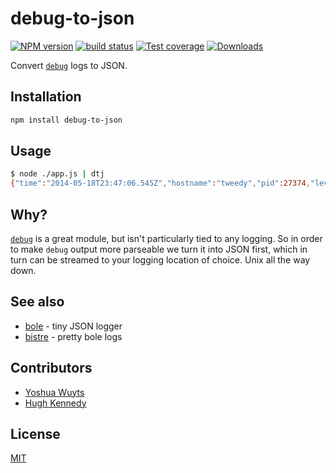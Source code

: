 # debug-to-json
[![NPM version][npm-image]][npm-url]
[![build status][travis-image]][travis-url]
[![Test coverage][coveralls-image]][coveralls-url]
[![Downloads][downloads-image]][downloads-url]

Convert [`debug`](http://ghub.io/debug) logs to JSON.

## Installation
```bash
npm install debug-to-json
```

## Usage
```sh
$ node ./app.js | dtj 
{"time":"2014-05-18T23:47:06.545Z","hostname":"tweedy","pid":27374,"level":"debug","name":"mymodule","message":"Starting mymodule#derp()"}
```

## Why?
[`debug`](http://ghub.io/debug) is a great module, but isn't particularly tied
to any logging. So in order to make `debug` output more parseable we turn it
into JSON first, which in turn can be streamed to your logging location of
choice. Unix all the way down.

## See also
- [bole](http://ghub.io/bole) - tiny JSON logger
- [bistre](http://ghub.io/bistre) - pretty bole logs

## Contributors
- [Yoshua Wuyts](https://github.com/yoshuawuyts)
- [Hugh Kennedy](https://github.com/hughsk)

## License
[MIT](https://tldrlegal.com/license/mit-license)

[npm-image]: https://img.shields.io/npm/v/debug-to-json.svg?style=flat-square
[npm-url]: https://npmjs.org/package/debug-to-json
[travis-image]: https://img.shields.io/travis/yoshuawuyts/debug-to-json.svg?style=flat-square
[travis-url]: https://travis-ci.org/yoshuawuyts/debug-to-json
[coveralls-image]: https://img.shields.io/coveralls/yoshuawuyts/debug-to-json.svg?style=flat-square
[coveralls-url]: https://coveralls.io/r/yoshuawuyts/debug-to-json?branch=master
[downloads-image]: http://img.shields.io/npm/dm/debug-to-json.svg?style=flat-square
[downloads-url]: https://npmjs.org/package/debug-to-json
